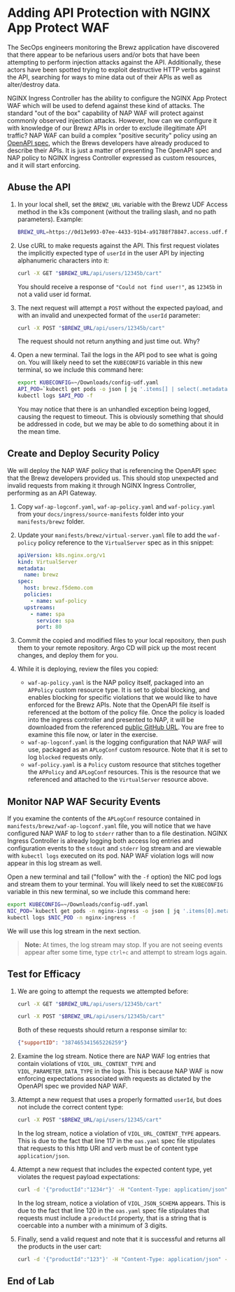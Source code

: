 # Adding API Protection with NGINX App Protect WAF

The SecOps engineers monitoring the Brewz application have discovered that there appear to be nefarious users and/or bots that have been attempting to perform injection attacks against the API. Additionally, these actors have been spotted trying to exploit destructive HTTP verbs against the API, searching for ways to mine data out of their APIs as well as alter/destroy data.

NGINX Ingress Controller has the ability to configure the NGINX App Protect WAF which will be used to defend against these kind of attacks. The standard "out of the box" capability of NAP WAF will protect against commonly observed injection attacks. However, how can we configure it with knowledge of our Brewz APIs in order to exclude illegitimate API traffic? NAP WAF can build a complex "positive security" policy using an [OpenAPI spec](https://spec.openapis.org/oas/latest.html), which the Brews developers have already produced to describe their APIs. It is just a matter of presenting The OpenAPI spec and NAP policy to NGINX Ingress Controller expressed as custom resources, and it will start enforcing.

## Abuse the API

1. In your local shell, set the `BREWZ_URL` variable with the Brewz UDF Access method in the k3s component (without the trailing slash, and no path parameters). Example:

    ```bash
    BREWZ_URL=https://0d13e993-07ee-4433-91b4-a91788f78847.access.udf.f5.com
    ```

1. Use cURL to make requests against the API. This first request violates the implicitly expected type of `userId` in the user API by injecting alphanumeric characters into it:

    ```bash
    curl -X GET "$BREWZ_URL/api/users/12345b/cart"
    ```

    You should receive a response of `"Could not find user!"`, as `12345b` in not a valid user id format.


1. The next request will attempt a `POST` without the expected payload, and with an invalid and unexpected format of the `userId` parameter:

    ```bash
    curl -X POST "$BREWZ_URL/api/users/12345b/cart"
    ```

    The request should not return anything and just time out. Why?

1. Open a new terminal. Tail the logs in the API pod to see what is going on. You will likely need to set the `KUBECONFIG` variable in this new terminal, so we include this command here:

    ```bash
    export KUBECONFIG=~/Downloads/config-udf.yaml
    API_POD=`kubectl get pods -o json | jq '.items[] | select(.metadata.name | startswith("api-")) | .metadata.name' -r`
    kubectl logs $API_POD -f
    ```
    You may notice that there is an unhandled exception being logged, causing the request to timeout. This is obviously something that should be addressed in code, but we may be able to do something about it in the mean time.


## Create and Deploy Security Policy

We will deploy the NAP WAF policy that is referencing the OpenAPI spec that the Brewz developers provided us. This should stop unexpected and invalid requests from making it through NGINX Ingress Controller, performing as an API Gateway.

1. Copy `waf-ap-logconf.yaml`, `waf-ap-policy.yaml` and `waf-policy.yaml` from your `docs/ingress/source-manifests` folder into your `manifests/brewz` folder.

1. Update your `manifests/brewz/virtual-server.yaml` file to add the `waf-policy` policy reference to the `VirtualServer` spec as in this snippet:

    ```yaml
    apiVersion: k8s.nginx.org/v1
    kind: VirtualServer
    metadata:
      name: brewz
    spec:
      host: brewz.f5demo.com
      policies:
        - name: waf-policy
      upstreams:
        - name: spa
          service: spa
          port: 80
    ```

1. Commit the copied and modified files to your local repository, then push them to your remote repository. Argo CD will pick up the most recent changes, and deploy them for you.

1. While it is deploying, review the files you copied:

    - `waf-ap-policy.yaml` is the NAP policy itself, packaged into an `APPolicy` custom resource type. It is set to global blocking, and enables blocking for specific violations that we would like to have enforced for the Brewz APIs. Note that the OpenAPI file itself is referenced at the bottom of the policy file. Once the policy is loaded into the ingress controller and presented to NAP, it will be downloaded from the referenced [public GitHub URL](https://raw.githubusercontent.com/f5devcentral/modern_app_jumpstart_workshop/main/docs/ingress/source-manifests/oas.yaml). You are free to examine this file now, or later in the exercise. 
    - `waf-ap-logconf.yaml` is the logging configuration that NAP WAF will use, packaged as an `APLogConf` custom resource. Note that it is set to log `blocked` requests only.
    - `waf-policy.yaml` is a `Policy` custom resource that stitches together the `APPolicy` and `APLogConf` resources. This is the resource that we referenced and attached to the `VirtualServer` resource above.


## Monitor NAP WAF Security Events

If you examine the contents of the `APLogConf` resource contained in `manifests/brewz/waf-ap-logconf.yaml` file, you will notice that we have configured NAP WAF to log to `stderr` rather than to a file destination. NGINX Ingress Controller is already logging both access log entries and configuration events to the `stdout` and `stderr` log stream and are viewable with `kubectl logs` executed on its pod. NAP WAF violation logs will now appear in this log stream as well.

Open a new terminal and tail ("follow" with the `-f` option) the NIC pod logs and stream them to your terminal. You will likely need to set the `KUBECONFIG` variable in this new terminal, so we include this command here:

```bash
export KUBECONFIG=~/Downloads/config-udf.yaml
NIC_POD=`kubectl get pods -n nginx-ingress -o json | jq '.items[0].metadata.name' -r`
kubectl logs $NIC_POD -n nginx-ingress -f
```

We will use this log stream in the next section.

> **Note:** At times, the log stream may stop. If you are not seeing events appear after some time, type `ctrl+c` and attempt to stream logs again.


## Test for Efficacy

1. We are going to attempt the requests we attempted before:

    ```bash
    curl -X GET "$BREWZ_URL/api/users/12345b/cart"

    curl -X POST "$BREWZ_URL/api/users/12345b/cart"

    ```

    Both of these requests should return a response similar to:

    ```json
    {"supportID": "387465341565226259"}
    ```

1. Examine the log stream. Notice there are NAP WAF log entries that contain violations of `VIOL_URL_CONTENT_TYPE` and `VIOL_PARAMETER_DATA_TYPE` in the logs. This is because NAP WAF is now enforcing expectations associated with requests as dictated by the OpenAPI spec we provided NAP WAF.

1. Attempt a new request that uses a properly formatted `userId`, but does not include the correct content type:

    ```bash
    curl -X POST "$BREWZ_URL/api/users/12345/cart"
    ```

    In the log stream, notice a violation of `VIOL_URL_CONTENT_TYPE` appears. This is due to the fact that line 117 in the `oas.yaml` spec file stipulates that requests to this http URI and verb must be of content type `application/json`.

1. Attempt a new request that includes the expected content type, yet violates the request payload expectations:

    ```bash
    curl -d '{"productId":"1234r"}' -H "Content-Type: application/json" -X POST $BREWZ_URL/api/users/12345/cart
    ```

    In the log stream, notice a violation of `VIOL_JSON_SCHEMA` appears. This is due to the fact that line 120 in the `oas.yaml` spec file stipulates that requests must include a `productId` property, that is a string that is coercable into a number with a minimum of 3 digits.

1. Finally, send a valid request and note that it is successful and returns all the products in the user cart:

    ```bash
    curl -d '{"productId":"123"}' -H "Content-Type: application/json" -X POST $BREWZ_URL/api/users/12345/cart
    ```

## End of Lab
